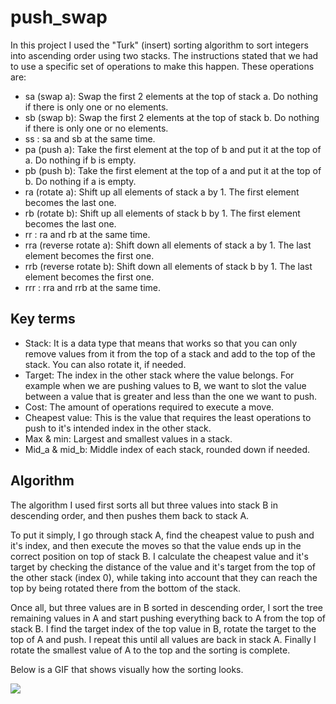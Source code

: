 # push_swap
In this project I used the "Turk" (insert) sorting algorithm to sort integers into ascending order
using two stacks. The instructions stated that we had to use a specific set of operations to make
this happen. These operations are:

- sa (swap a): Swap the first 2 elements at the top of stack a. Do nothing if there is only one or no elements.
- sb (swap b): Swap the first 2 elements at the top of stack b. Do nothing if there is only one or no elements.
- ss : sa and sb at the same time.
- pa (push a): Take the first element at the top of b and put it at the top of a. Do nothing if b is empty.
- pb (push b): Take the first element at the top of a and put it at the top of b. Do nothing if a is empty.
- ra (rotate a): Shift up all elements of stack a by 1. The first element becomes the last one.
- rb (rotate b): Shift up all elements of stack b by 1. The first element becomes the last one.
- rr : ra and rb at the same time.
- rra (reverse rotate a): Shift down all elements of stack a by 1. The last element becomes the first one.
- rrb (reverse rotate b): Shift down all elements of stack b by 1. The last element becomes the first one.
- rrr : rra and rrb at the same time.

## Key terms

- Stack: It is a data type that means that works so that you can only remove values from it from the
  top of a stack and add to the top of the stack. You can also rotate it, if needed.
- Target: The index in the other stack where the value belongs. For example when we are pushing
  values to B, we want to slot the value between a value that is greater and less than the one we
  want to push. 
- Cost: The amount of operations required to execute a move.
- Cheapest value: This is the value that requires the least operations to push to it's intended
  index in the other stack.
- Max & min: Largest and smallest values in a stack.
- Mid_a & mid_b: Middle index of each stack, rounded down if needed.

## Algorithm

The algorithm I used first sorts all but three values into stack B in descending order, and then
pushes them back to stack A.

To put it simply, I go through stack A, find the cheapest value to push and it's index, and then
execute the moves so that the value ends up in the correct position on top of stack B. I calculate
the cheapest value and it's target by checking the distance of the value and it's target from the
top of the other stack (index 0), while taking into account that they can reach the top by being
rotated there from the bottom of the stack.

Once all, but three values are in B sorted in descending order, I sort the tree remaining values in
A and start pushing everything back to A from the top of stack B. I find the target index of the top
value in B, rotate the target to the top of A and push. I repeat this until all values are back in
stack A. Finally I rotate the smallest value of A to the top and the sorting is complete.

Below is a GIF that shows visually how the sorting looks.

![](https://github.com/push_swap/visualize_push_swap.gif)
